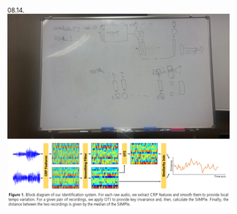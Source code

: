 08.14.
<img src="https://github.com/thkim107/sim/blob/master/images/SIMPLE-like%20RNNs.jpg">
<img src="https://github.com/thkim107/sim/blob/master/images/SiMPle_overview.PNG">
